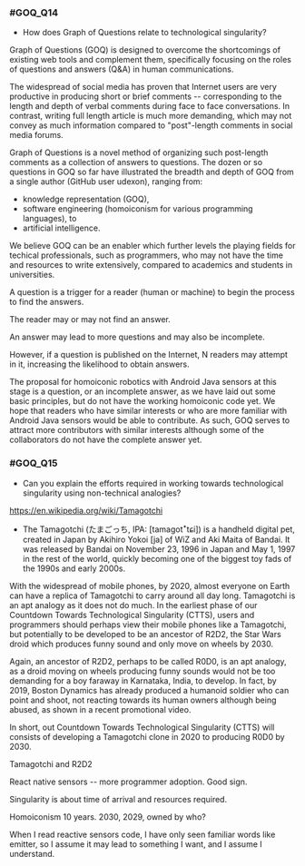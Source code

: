 ### #GOQ_Q14
- How does Graph of Questions relate to technological singularity?

Graph of Questions (GOQ) is designed to overcome the shortcomings of existing web tools and complement them, specifically focusing on the roles of questions and answers (Q&A) in human communications.

The widespread of social media has proven that Internet users are very productive in producing short or brief comments -- corresponding to the length and depth of verbal comments during face to face conversations. In contrast, writing full length article is much more demanding, which may not convey as much information compared to "post"-length comments in social media forums.

Graph of Questions is a novel method of organizing such post-length comments as a collection of answers to questions. The dozen or so questions in GOQ so far have illustrated the breadth and depth of GOQ from a single author (GitHub user udexon), ranging from: 
- knowledge representation (GOQ), 
- software engineering (homoiconism for various programming languages), to 
- artificial intelligence.

We believe GOQ can be an enabler which further levels the playing fields for techical professionals, such as programmers, who may not have the time and resources to write extensively, compared to academics and students in universities.

A question is a trigger for a reader (human or machine) to begin the process to find the answers.

The reader may or may not find an answer.

An answer may lead to more questions and may also be incomplete. 

However, if a question is published on the Internet, N readers may attempt in it, increasing the likelihood to obtain answers.

The proposal for homoiconic robotics with Android Java sensors at this stage is a question, or an incomplete answer, as we have laid out some basic principles, but do not have the working homoiconic code yet. We hope that readers who have similar interests or who are more familiar with Android Java sensors would be able to contribute. As such, GOQ serves to attract more contributors with similar interests although some of the collaborators do not have the complete answer yet.


### #GOQ_Q15
- Can you explain the efforts required in working towards technological singularity using non-technical analogies?

https://en.wikipedia.org/wiki/Tamagotchi

- The Tamagotchi (たまごっち, IPA: [tamaɡotꜜtɕi]) is a handheld digital pet, created in Japan by Akihiro Yokoi [ja] of WiZ and Aki Maita of Bandai. It was released by Bandai on November 23, 1996 in Japan and May 1, 1997 in the rest of the world, quickly becoming one of the biggest toy fads of the 1990s and early 2000s.

With the widespread of mobile phones, by 2020, almost everyone on Earth can have a replica of Tamagotchi to carry around all day long. Tamagotchi is an apt analogy as it does not do much. In the earliest phase of our Countdown Towards Technological Singularity (CTTS), users and programmers should perhaps view their mobile phones like a Tamagotchi, but potentially to be developed to be an ancestor of R2D2, the Star Wars droid which produces funny sound and only move on wheels by 2030.

Again, an ancestor of R2D2, perhaps to be called R0D0, is an apt analogy, as a droid moving on wheels producing funny sounds would not be too demanding for a boy faraway in Karnataka, India, to develop. In fact, by 2019, Boston Dynamics has already produced a humanoid soldier who can point and shoot, not reacting towards its human owners although being abused, as shown in a recent promotional video.

In short, out Countdown Towards Technological Singularity (CTTS) will consists of developing a Tamagotchi clone in 2020 to producing R0D0 by 2030.


Tamagotchi and R2D2

React native sensors -- more programmer adoption. Good sign.



Singularity is about time of arrival and resources required.

Homoiconism 10 years. 2030, 2029, owned by who?

When I read reactive sensors code, I have only seen familiar words like emitter, so I assume it may lead to something I want, and I assume I understand.
